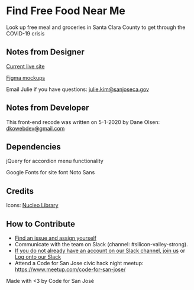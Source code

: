 # Find Free Food Near Me

Look up free meal and groceries in Santa Clara County to get through the COVID-19 crisis

## Notes from Designer

[Current live site](https://gis.sanjoseca.gov/maps/covid19foodpublic/addresslookup/)

[Figma mockups](https://www.figma.com/file/NrW597pIrutfoRwm3pdVLs/Food-Lookup-Tool?node-id=0%3A1)

Email Julie if you have questions: julie.kim@sanjoseca.gov

## Notes from Developer

This front-end recode was written on 5-1-2020 by Dane Olsen: dkowebdev@gmail.com

## Dependencies

jQuery for accordion menu functionality

Google Fonts for site font Noto Sans

## Credits

Icons: [Nucleo Library](https://nucleoapp.com/)

## How to Contribute

- [Find an issue and assign yourself](https://github.com/codeforsanjose/free-food-lookup/issues)
- Communicate with the team on Slack (channel: #silicon-valley-strong).
- [If you do not already have an account on our Slack channel, join us](https://slackin-c4sj.herokuapp.com/) or [Log onto our Slack](https://codeforsanjose.slack.com/)
- Attend a Code for San Jose civic hack night meetup: https://www.meetup.com/code-for-san-jose/

Made with <3 by Code for San José

